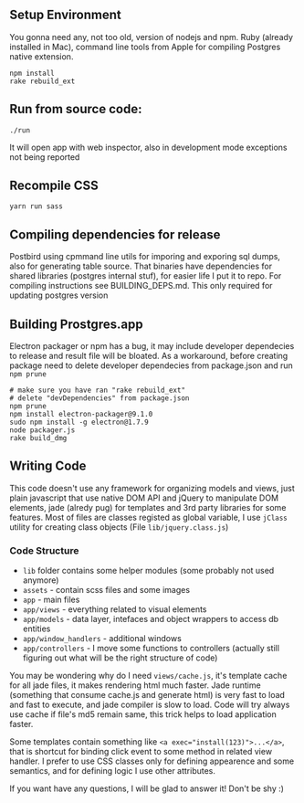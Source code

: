 ## Setup Environment

You gonna need any, not too old, version of nodejs and npm. Ruby (already installed in Mac), command line tools from Apple for compiling Postgres native extension.

    npm install
    rake rebuild_ext

## Run from source code:

    ./run

It will open app with web inspector, also in development mode exceptions not being reported

## Recompile CSS

    yarn run sass

## Compiling dependencies for release

Postbird using cpmmand line utils for imporing and exporing sql dumps, also for generating table source. That binaries have dependencies for shared libraries (postgres internal stuf), for easier life I put it to repo. For compiling instructions see BUILDING_DEPS.md. This only required for updating postgres version

## Building Prostgres.app

Electron packager or npm has a bug, it may include developer dependecies to release and result file will be bloated. As a workaround, before creating package need to delete developer dependecies from package.json and run `npm prune`

```
# make sure you have ran "rake rebuild_ext"
# delete "devDependencies" from package.json
npm prune
npm install electron-packager@9.1.0
sudo npm install -g electron@1.7.9
node packager.js
rake build_dmg
```

## Writing Code

This code doesn't use any framework for organizing models and views, just plain javascript that use native DOM API and jQuery to manipulate DOM elements, jade (alredy pug) for templates and 3rd party libraries for some features. Most of files are classes registed as global variable, I use `jClass` utility for creating class objects (File `lib/jquery.class.js`)

### Code Structure

* `lib` folder contains some helper modules (some probably not used anymore)
* `assets` - contain scss files and some images
* `app` - main files
* `app/views` - everything related to visual elements
* `app/models` - data layer, intefaces and object wrappers to access db entities
* `app/window_handlers` - additional windows
* `app/controllers` - I move some functions to controllers (actually still figuring out what will be the right structure of code)

You may be wondering why do I need `views/cache.js`, it's template cache for all jade files, it makes rendering html much faster. Jade runtime (something that consume cache.js and generate html) is very fast to load and fast to execute, and jade compiler is slow to load. Code will try always use cache if file's md5 remain same, this trick helps to load application faster.

Some templates contain something like `<a exec="install(123)">...</a>`, that is shortcut for binding click event to some method in related view handler. I prefer to use CSS classes only for defining appearence and some semantics, and for defining logic I use other attributes.

If you want have any questions, I will be glad to answer it! Don't be shy :)
